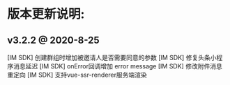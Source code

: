 # 版本更新说明:
## v3.2.2 @ 2020-8-25
[IM SDK] 创建群组时增加被邀请人是否需要同意的参数
[IM SDK] 修复头条小程序消息延迟
[IM SDK] onError回调增加 error message
[IM SDK] 修改附件消息重定向
[IM SDK] 支持vue-ssr-renderer服务端渲染
